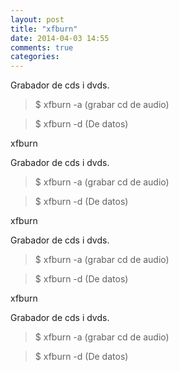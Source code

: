 ```yaml
---
layout: post
title: "xfburn"
date: 2014-04-03 14:55
comments: true
categories: 
---
```

Grabador de cds i dvds.

>$ xfburn -a (grabar cd de audio)

>$ xfburn -d (De datos)

xfburn

Grabador de cds i dvds.

>$ xfburn -a (grabar cd de audio)

>$ xfburn -d (De datos)

xfburn

Grabador de cds i dvds.

>$ xfburn -a (grabar cd de audio)

>$ xfburn -d (De datos)

xfburn

Grabador de cds i dvds.

>$ xfburn -a (grabar cd de audio)

>$ xfburn -d (De datos)

